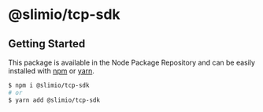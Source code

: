 # @slimio/tcp-sdk


## Getting Started

This package is available in the Node Package Repository and can be easily installed with [npm](https://docs.npmjs.com/getting-started/what-is-npm) or [yarn](https://yarnpkg.com).

```bash
$ npm i @slimio/tcp-sdk
# or
$ yarn add @slimio/tcp-sdk
```
